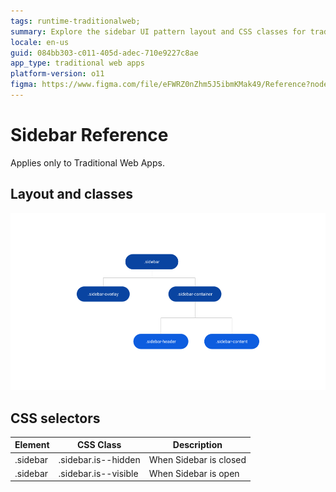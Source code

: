 ```yaml
---
tags: runtime-traditionalweb; 
summary: Explore the sidebar UI pattern layout and CSS classes for traditional web apps in OutSystems 11 (O11).
locale: en-us
guid: 084bb303-c011-405d-adec-710e9227c8ae
app_type: traditional web apps
platform-version: o11
figma: https://www.figma.com/file/eFWRZ0nZhm5J5ibmKMak49/Reference?node-id=615:573
---
```


# Sidebar Reference

<div class="info" markdown="1">

Applies only to Traditional Web Apps.

</div>

## Layout and classes

![Diagram illustrating the layout and classes of the sidebar UI pattern in traditional web apps](images/sidebar-3-diag.png "Sidebar Layout Diagram")

## CSS selectors

| **Element** |  **CSS Class** |  **Description**  |
| --- | --- | --- |
| .sidebar | .sidebar.is--hidden |  When Sidebar is closed  |
| .sidebar | .sidebar.is--visible |  When Sidebar is open  |
